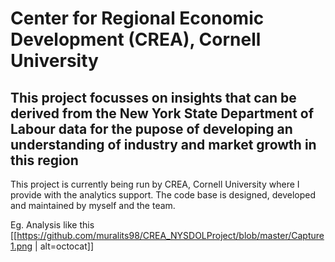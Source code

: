 # Center for Regional Economic Development (CREA), Cornell University

## This project focusses on insights that can be derived from the New York State Department of Labour data for the pupose of developing an understanding of industry and market growth in this region

This project is currently being run by CREA, Cornell University where I provide with the analytics support. The code base is designed, developed and maintained by myself and the team.

Eg. Analysis like this
[[https://github.com/muralits98/CREA_NYSDOLProject/blob/master/Capture1.png | alt=octocat]]
